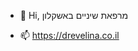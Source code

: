 - 👋 Hi, מרפאת שיניים באשקלון

- 📫 https://drevelina.co.il

<!---
levitmic/levitmic is a ✨ special ✨ repository because its `README.md` (this file) appears on your GitHub profile.
You can click the Preview link to take a look at your changes.
--->
